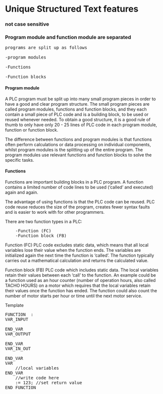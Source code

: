 #  Unique Structured Text features


### not case sensitive

### Program module and function module are separated
<pre>
programs are split up as follows

-program modules

-Functions

-Function blocks
</pre> 
#### Program module
A PLC program must be split up into many small program pieces in order to have a good and clear program structure. The small program pieces are called program modules, functions and function blocks, and they each contain a small piece of PLC code and is a building block, to be used or reused whenever needed.
To obtain a good structure, it is a good rule of thumb to only have only 20 - 25 lines of PLC code in each program module, function or function block.

The difference between functions and program modules is that functions often perform calculations or data processing on individual components, whilst program modules is the splitting up of the entire program. The program modules use relevant functions and function blocks to solve the specific tasks.



#### Functions
Functions are important building blocks in a PLC program. A function contains a limited number of code lines to be used (‘called’ and executed) again and again.

The advantage of using functions is that the PLC code can be reused. PLC code reuse reduces the size of the program, creates fewer syntax faults and is easier to work with for other programmers.

There are two function types in a PLC:

<pre>
	-Function (FC)
	-Function block (FB)
</pre>

Function (FC) PLC code excludes static data, which means that all local variables lose their value when the function ends. The variables are initialized again the next time the function is ‘called’. The function typically carries out a mathematical calculation and returns the calculated value.

Function block (FB) PLC code which includes static data. The local variables retain their values between each ‘call’ to the function. An example could be a function used as an hour counter (number of operation hours, also called TACHO HOURS) on a motor which requires that the local variables retain their values once the function has ended. The function could also count the number of motor starts per hour or time until the next motor service.

Template
<pre>
FUNCTION <Name> : <RetDataType>
VAR_INPUT
   <Variables>
END_VAR
VAR_OUTPUT
   <Variables>
END_VAR
VAR_IN_OUT
   <Variables>
END_VAR
VAR
   <Variable> //local variables
END_VAR
   <Implementation> //write code here
   <Name> := 123; //set return value
END_FUNCTION
</pre>



